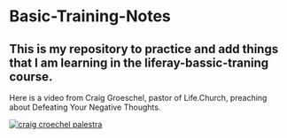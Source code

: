 # Basic-Training-Notes

## This is my repository to practice and add things that I am learning in the liferay-bassic-traning course.

Here is a video from Craig Groeschel, pastor of Life.Church, preaching about Defeating Your Negative Thoughts.

[![craig croechel palestra](https://user-images.githubusercontent.com/99041740/165531840-a1baf988-0b2a-4226-94e7-efe4311eaa23.jpeg)](https://www.youtube.com/watch?v=CwINTJAaPR0)

